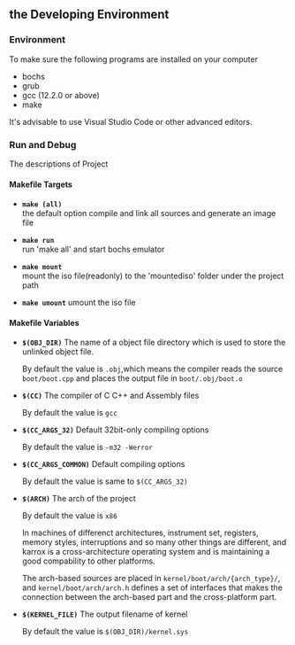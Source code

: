 ## the Developing Environment
### Environment
To make sure the following programs are installed on your computer
 - bochs
 - grub
 - gcc (12.2.0 or above)
 - make

It's advisable to use Visual Studio Code or other advanced editors.

### Run and Debug

The descriptions of Project

#### Makefile Targets
 -  **`make (all)`**      
    the default option
    compile and link all sources and generate an image file

 -  **`make run`**        
    run 'make all' and start bochs emulator

 -  **`make mount`**      
    mount the iso file(readonly) to the 'mountediso' folder under the project path

 -  **`make umount`**
    umount the iso file
#### Makefile Variables
- **`$(OBJ_DIR)`**
    The name of a object file directory which is used to store the unlinked object file.

    By default the value is `.obj`,which means the compiler reads the source `boot/boot.cpp` and places the output file in `boot/.obj/boot.o`


 - **`$(CC)`**
    The compiler of C C++ and Assembly files

    By default the value is `gcc`


 - **`$(CC_ARGS_32)`**
    Default 32bit-only compiling options

    By default the value is `-m32 -Werror`


 - **`$(CC_ARGS_COMMON)`**
    Default compiling options 

    By default the value is same to `$(CC_ARGS_32)`


 - **`$(ARCH)`**
    The arch of the project

    By default the value is `x86`

    In machines of differenct architectures, instrument set, registers, memory styles, interruptions and so many other things are different, and karrox is a cross-architecture operating system and is maintaining a good compability to other platforms.

    The arch-based sources are placed in `kernel/boot/arch/{arch_type}/`, and `kernel/boot/arch/arch.h` defines a set of interfaces that makes the connection between the arch-based part and the cross-platform part.

 - **`$(KERNEL_FILE)`**
    The output filename of kernel

    By default the value is `$(OBJ_DIR)/kernel.sys`